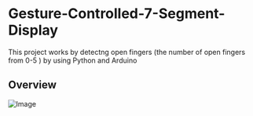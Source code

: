 # Gesture-Controlled-7-Segment-Display
This project works by detectng open fingers (the number of open fingers from 0-5 ) by using Python and Arduino


## Overview
![Image](https://github.com/user-attachments/assets/c0602c65-b421-477e-a9b2-aac2c1655cab)
